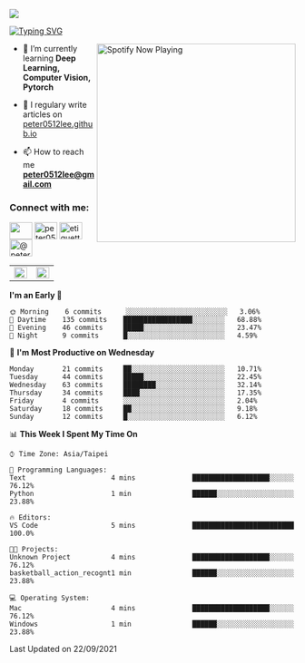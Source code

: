 ![](https://komarev.com/ghpvc/?username=peter0512lee&color=ff69b4)

[![Typing SVG](https://readme-typing-svg.herokuapp.com?color=F742BA&size=22&lines=Hi!+I'm+JYL)](https://git.io/typing-svg)

[<img src="https://spotify-now-playing.peter0512lee.vercel.app/api/spotify-playing" alt="Spotify Now Playing" width="350" align="right" />](https://open.spotify.com/user/21iyoswqgnkoe7peuesmqnhgy)

- 🌱 I’m currently learning **Deep Learning, Computer Vision, Pytorch**

- 📝 I regulary write articles on [peter0512lee.github.io](https://peter0512lee.github.io/)

- 📫 How to reach me **peter0512lee@gmail.com**

<h3 align="left">Connect with me:</h3>
<p align="left">
<a href="https://linkedin.com/in/jie-ying-li-b43a1416b" target="blank"><img align="center" src="https://raw.githubusercontent.com/rahuldkjain/github-profile-readme-generator/master/src/images/icons/Social/linked-in-alt.svg" height="30" width="40" /></a>
<a href="https://fb.com/peter0512lee" target="blank"><img align="center" src="https://raw.githubusercontent.com/rahuldkjain/github-profile-readme-generator/master/src/images/icons/Social/facebook.svg" alt="peter0512lee" height="30" width="40" /></a>
<a href="https://instagram.com/etiquette_ying" target="blank"><img align="center" src="https://raw.githubusercontent.com/rahuldkjain/github-profile-readme-generator/master/src/images/icons/Social/instagram.svg" alt="etiquette_ying" height="30" width="40" /></a>
<a href="https://medium.com/@peter0512lee" target="blank"><img align="center" src="https://raw.githubusercontent.com/rahuldkjain/github-profile-readme-generator/master/src/images/icons/Social/medium.svg" alt="@peter0512lee" height="30" width="40" /></a>
</p>

<table><tr><td valign="top" width="50%">

<img src="https://github-readme-stats.vercel.app/api?username=peter0512lee&hide_border=true&show_icons=true&locale=en" align="left" style="width: 100%" />

</td><td valign="top" width="50%">

<img src="https://github-readme-stats.vercel.app/api/top-langs?username=peter0512lee&hide_border=true&show_icons=true&locale=en&layout=compact" align="left" style="width: 100%" />

</td></tr></table>  

<!--START_SECTION:waka-->
**I'm an Early 🐤** 

```text
🌞 Morning    6 commits      ░░░░░░░░░░░░░░░░░░░░░░░░░   3.06% 
🌆 Daytime    135 commits    █████████████████░░░░░░░░   68.88% 
🌃 Evening    46 commits     █████░░░░░░░░░░░░░░░░░░░░   23.47% 
🌙 Night      9 commits      █░░░░░░░░░░░░░░░░░░░░░░░░   4.59%

```
📅 **I'm Most Productive on Wednesday** 

```text
Monday       21 commits     ██░░░░░░░░░░░░░░░░░░░░░░░   10.71% 
Tuesday      44 commits     █████░░░░░░░░░░░░░░░░░░░░   22.45% 
Wednesday    63 commits     ████████░░░░░░░░░░░░░░░░░   32.14% 
Thursday     34 commits     ████░░░░░░░░░░░░░░░░░░░░░   17.35% 
Friday       4 commits      ░░░░░░░░░░░░░░░░░░░░░░░░░   2.04% 
Saturday     18 commits     ██░░░░░░░░░░░░░░░░░░░░░░░   9.18% 
Sunday       12 commits     █░░░░░░░░░░░░░░░░░░░░░░░░   6.12%

```


📊 **This Week I Spent My Time On** 

```text
⌚︎ Time Zone: Asia/Taipei

💬 Programming Languages: 
Text                     4 mins              ███████████████████░░░░░░   76.12% 
Python                   1 min               ██████░░░░░░░░░░░░░░░░░░░   23.88%

🔥 Editors: 
VS Code                  5 mins              █████████████████████████   100.0%

🐱‍💻 Projects: 
Unknown Project          4 mins              ███████████████████░░░░░░   76.12% 
basketball_action_recognt1 min               ██████░░░░░░░░░░░░░░░░░░░   23.88%

💻 Operating System: 
Mac                      4 mins              ███████████████████░░░░░░   76.12% 
Windows                  1 min               ██████░░░░░░░░░░░░░░░░░░░   23.88%

```


 Last Updated on 22/09/2021
<!--END_SECTION:waka-->


<!--
**peter0512lee/peter0512lee** is a ✨ _special_ ✨ repository because its `README.md` (this file) appears on your GitHub profile.

